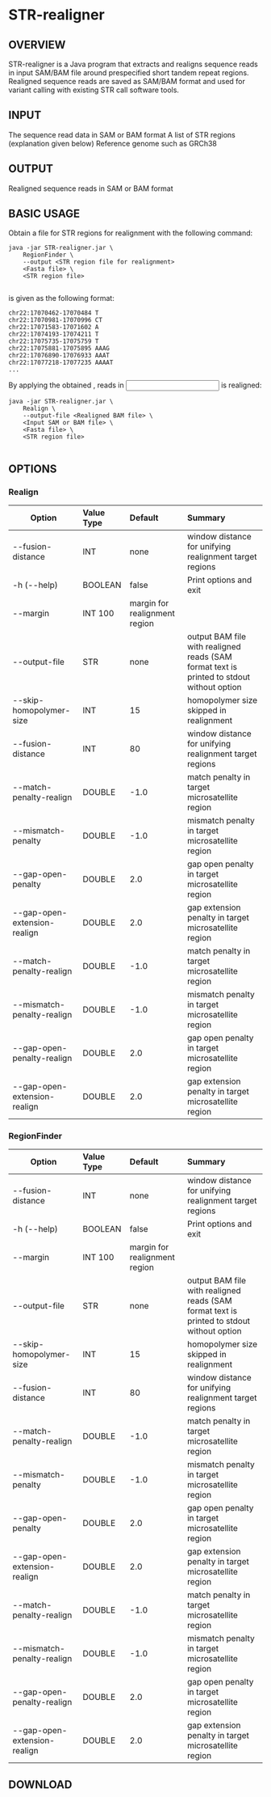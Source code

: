 # STR-realigner

## OVERVIEW

STR-realigner is a Java program that extracts and realigns sequence reads in input SAM/BAM file around prespecified short tandem repeat regions. Realigned sequence reads are saved as SAM/BAM format and used for variant calling with existing STR call software tools.

## INPUT

The sequence read data in SAM or BAM format
A list of STR regions (explanation given below)
Reference genome such as GRCh38

## OUTPUT

Realigned sequence reads in SAM or BAM format

## BASIC USAGE

Obtain a file for STR regions for realignment with the following command:

~~~~
java -jar STR-realigner.jar \  
    RegionFinder \
    --output <STR region file for realignment>
    <Fasta file> \
    <STR region file>
  
~~~~

<STR region file> is given as the following format:

~~~~
chr22:17070462-17070484 T
chr22:17070981-17070996 CT
chr22:17071583-17071602 A
chr22:17074193-17074211 T
chr22:17075735-17075759 T
chr22:17075881-17075895 AAAG
chr22:17076890-17076933 AAAT
chr22:17077218-17077235 AAAAT
...
~~~~

By applying the obtained <STR region file for alignment>, reads in <Input SAM or BAM file> is realigned:

~~~~
java -jar STR-realigner.jar \  
    Realign \
    --output-file <Realigned BAM file> \
    <Input SAM or BAM file> \
    <Fasta file> \
    <STR region file>
  
~~~~



## OPTIONS

### Realign

| Option | Value Type | Default | Summary |
|--------|:-----------|:--------|:--------|
| --fusion-distance | INT | none | window distance for unifying realignment target regions |
| -h (--help) | BOOLEAN | false | Print options and exit |
| --margin | INT 100 | margin for realignment region |
| --output-file | STR | none | output BAM file with realigned reads (SAM format text is printed to stdout without option |
| --skip-homopolymer-size | INT | 15 | homopolymer size skipped in realignment |
| --fusion-distance | INT | 80  | window distance for unifying realignment target regions |
| --match-penalty-realign | DOUBLE | -1.0 | match penalty in target microsatellite region |
| --mismatch-penalty | DOUBLE | -1.0 | mismatch penalty in target microsatellite region |
| --gap-open-penalty | DOUBLE | 2.0 | gap open penalty in target microsatellite region |
| --gap-open-extension-realign | DOUBLE | 2.0 | gap extension penalty in target microsatellite region |
| --match-penalty-realign | DOUBLE | -1.0 | match penalty in target microsatellite region |
| --mismatch-penalty-realign | DOUBLE | -1.0 | mismatch penalty in target microsatellite region |
| --gap-open-penalty-realign | DOUBLE | 2.0 | gap open penalty in target microsatellite region |
| --gap-open-extension-realign | DOUBLE | 2.0 | gap extension penalty in target microsatellite region |

### RegionFinder

| Option | Value Type | Default | Summary |
|--------|:-----------|:--------|:--------|
| --fusion-distance | INT | none | window distance for unifying realignment target regions |
| -h (--help) | BOOLEAN | false | Print options and exit |
| --margin | INT 100 | margin for realignment region |
| --output-file | STR | none | output BAM file with realigned reads (SAM format text is printed to stdout without option |
| --skip-homopolymer-size | INT | 15 | homopolymer size skipped in realignment |
| --fusion-distance | INT | 80  | window distance for unifying realignment target regions |
| --match-penalty-realign | DOUBLE | -1.0 | match penalty in target microsatellite region |
| --mismatch-penalty | DOUBLE | -1.0 | mismatch penalty in target microsatellite region |
| --gap-open-penalty | DOUBLE | 2.0 | gap open penalty in target microsatellite region |
| --gap-open-extension-realign | DOUBLE | 2.0 | gap extension penalty in target microsatellite region |
| --match-penalty-realign | DOUBLE | -1.0 | match penalty in target microsatellite region |
| --mismatch-penalty-realign | DOUBLE | -1.0 | mismatch penalty in target microsatellite region |
| --gap-open-penalty-realign | DOUBLE | 2.0 | gap open penalty in target microsatellite region |
| --gap-open-extension-realign | DOUBLE | 2.0 | gap extension penalty in target microsatellite region |


## DOWNLOAD
